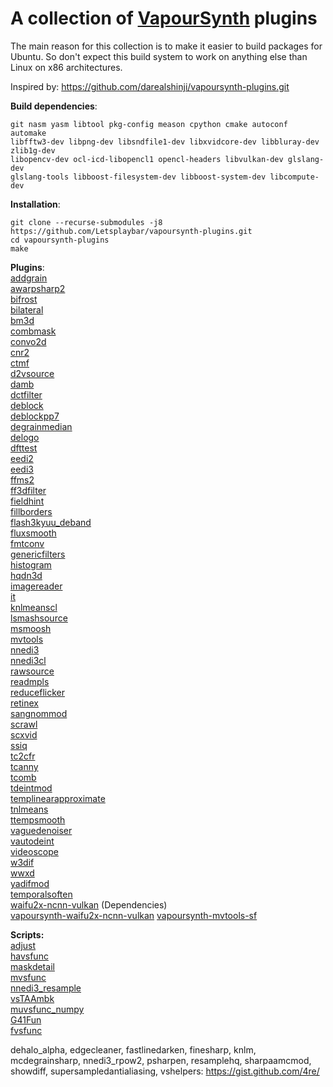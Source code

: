 A collection of [VapourSynth](https://github.com/vapoursynth/vapoursynth) plugins
===================================

The main reason for this collection is to make it easier to build packages for Ubuntu.
So don't expect this build system to work on anything else than Linux on x86 architectures.

Inspired by: https://github.com/darealshinji/vapoursynth-plugins.git

**Build dependencies**:<br>
```
git nasm yasm libtool pkg-config meason cpython cmake autoconf automake 
libfftw3-dev libpng-dev libsndfile1-dev libxvidcore-dev libbluray-dev zlib1g-dev
libopencv-dev ocl-icd-libopencl1 opencl-headers libvulkan-dev glslang-dev
glslang-tools libboost-filesystem-dev libboost-system-dev libcompute-dev  
```


**Installation**:
```
git clone --recurse-submodules -j8 https://github.com/Letsplaybar/vapoursynth-plugins.git
cd vapoursynth-plugins
make
```


**Plugins**:<br>
[addgrain](https://github.com/HomeOfVapourSynthEvolution/VapourSynth-AddGrain) <br>
[awarpsharp2](https://github.com/dubhater/vapoursynth-awarpsharp2) <br>
[bifrost](https://github.com/dubhater/vapoursynth-bifrost) <br>
[bilateral](https://github.com/HomeOfVapourSynthEvolution/VapourSynth-Bilateral) <br>
[bm3d](https://github.com/HomeOfVapourSynthEvolution/VapourSynth-BM3D) <br>
[combmask](https://github.com/chikuzen/CombMask) <br>
[convo2d](https://github.com/chikuzen/convo2d) <br>
[cnr2](https://github.com/dubhater/vapoursynth-cnr2) <br>
[ctmf](https://github.com/HomeOfVapourSynthEvolution/VapourSynth-CTMF) <br>
[d2vsource](https://github.com/dwbuiten/d2vsource) <br>
[damb](https://github.com/dubhater/vapoursynth-damb) <br>
[dctfilter](https://github.com/HomeOfVapourSynthEvolution/VapourSynth-DCTFilter) <br>
[deblock](https://github.com/HomeOfVapourSynthEvolution/VapourSynth-Deblock) <br>
[deblockpp7](https://github.com/HomeOfVapourSynthEvolution/VapourSynth-DeblockPP7) <br>
[degrainmedian](https://github.com/dubhater/vapoursynth-degrainmedian) <br>
[delogo](https://github.com/HomeOfVapourSynthEvolution/VapourSynth-DeLogo) <br>
[dfttest](https://github.com/HomeOfVapourSynthEvolution/VapourSynth-DFTTest) <br>
[eedi2](https://github.com/HomeOfVapourSynthEvolution/VapourSynth-EEDI2) <br>
[eedi3](https://github.com/HomeOfVapourSynthEvolution/VapourSynth-EEDI3) <br>
[ffms2](https://github.com/FFMS/ffms2) <br>
[ff3dfilter](https://github.com/myrsloik/VapourSynth-FFT3DFilter) <br>
[fieldhint](https://github.com/dubhater/vapoursynth-fieldhint) <br>
[fillborders](https://github.com/dubhater/vapoursynth-fillborders) <br>
[flash3kyuu_deband](https://github.com/SAPikachu/flash3kyuu_deband) <br>
[fluxsmooth](https://github.com/dubhater/vapoursynth-fluxsmooth) <br>
[fmtconv](https://github.com/EleonoreMizo/fmtconv) <br>
[genericfilters](https://github.com/myrsloik/GenericFilters) <br>
[histogram](https://github.com/dubhater/vapoursynth-histogram) <br>
[hqdn3d](https://github.com/Hinterwaeldlers/vapoursynth-hqdn3d) <br>
[imagereader](https://github.com/chikuzen/vsimagereader) <br>
[it](https://github.com/HomeOfVapourSynthEvolution/VapourSynth-IT) <br>
[knlmeanscl](https://github.com/Khanattila/KNLMeansCL) <br>
[lsmashsource](https://github.com/VFR-maniac/L-SMASH-Works) <br>
[msmoosh](https://github.com/dubhater/vapoursynth-msmoosh) <br>
[mvtools](https://github.com/dubhater/vapoursynth-mvtools) <br>
[nnedi3](https://github.com/dubhater/vapoursynth-nnedi3) <br>
[nnedi3cl](https://github.com/HomeOfVapourSynthEvolution/VapourSynth-NNEDI3CL) <br>
[rawsource](https://github.com/chikuzen/vsrawsource) <br>
[readmpls](https://github.com/HomeOfVapourSynthEvolution/VapourSynth-ReadMpls) <br>
[reduceflicker](https://github.com/VFR-maniac/VapourSynth-ReduceFlicker) <br>
[retinex](https://github.com/HomeOfVapourSynthEvolution/VapourSynth-Retinex) <br>
[sangnommod](https://github.com/HomeOfVapourSynthEvolution/VapourSynth-SangNomMod) <br>
[scrawl](https://github.com/dubhater/vapoursynth-scrawl) <br>
[scxvid](https://github.com/dubhater/vapoursynth-scxvid) <br>
[ssiq](https://github.com/dubhater/vapoursynth-ssiq) <br>
[tc2cfr](https://github.com/gnaggnoyil/tc2cfr) <br>
[tcanny](https://github.com/HomeOfVapourSynthEvolution/VapourSynth-TCanny) <br>
[tcomb](https://github.com/dubhater/vapoursynth-tcomb) <br>
[tdeintmod](https://github.com/HomeOfVapourSynthEvolution/VapourSynth-TDeintMod) <br>
[templinearapproximate](https://bitbucket.org/mystery_keeper/templinearapproximate-vapoursynth) <br>
[tnlmeans](https://github.com/VFR-maniac/VapourSynth-TNLMeans) <br>
[ttempsmooth](https://github.com/HomeOfVapourSynthEvolution/VapourSynth-TTempSmooth) <br>
[vaguedenoiser](https://github.com/HomeOfVapourSynthEvolution/VapourSynth-VagueDenoiser) <br>
[vautodeint](https://github.com/gnaggnoyil/VAutoDeint) <br>
[videoscope](https://github.com/dubhater/vapoursynth-videoscope) <br>
[w3dif](https://github.com/HomeOfVapourSynthEvolution/VapourSynth-W3FDIF) <br>
[wwxd](https://github.com/dubhater/vapoursynth-wwxd) <br>
[yadifmod](https://github.com/HomeOfVapourSynthEvolution/VapourSynth-Yadifmod) <br>
[temporalsoften](https://github.com/dubhater/vapoursynth-temporalsoften) <br>
[waifu2x-ncnn-vulkan](https://github.com/nihui/waifu2x-ncnn-vulkan.git) (Dependencies) <br>
[vapoursynth-waifu2x-ncnn-vulkan](https://github.com/Nlzy/vapoursynth-waifu2x-ncnn-vulkan.git)
[vapoursynth-mvtools-sf](https://github.com/IFeelBloated/vapoursynth-mvtools-sf) <br>

**Scripts:**<br>
[adjust](https://github.com/dubhater/vapoursynth-adjust) <br>
[havsfunc](https://github.com/HomeOfVapourSynthEvolution/havsfunc) <br>
[maskdetail](https://github.com/MonoS/VS-MaskDetail) <br>
[mvsfunc](https://github.com/HomeOfVapourSynthEvolution/mvsfunc) <br>
[nnedi3_resample](https://github.com/mawen1250/VapourSynth-script) <br>
[vsTAAmbk](https://github.com/HomeOfVapourSynthEvolution/vsTAAmbk) <br>
[muvsfunc_numpy](https://github.com/WolframRhodium/muvsfunc) <br>
[G41Fun](https://github.com/groucho86/G41Fun) <br>
[fvsfunc](https://github.com/Irrational-Encoding-Wizardry/fvsfunc) <br>

dehalo_alpha, edgecleaner, fastlinedarken, finesharp, knlm, mcdegrainsharp, nnedi3_rpow2,
psharpen, resamplehq, sharpaamcmod, showdiff, supersampledantialiasing, vshelpers:
https://gist.github.com/4re/